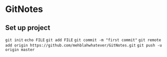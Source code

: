 # GitNotes

## Set up project
`git init`
`echo FILE`
`git add FILE`
`git commit -m "first commit"`
`git remote add origin https://github.com/mehblahwhatever/GitNotes.git`
`git push -u origin master`

